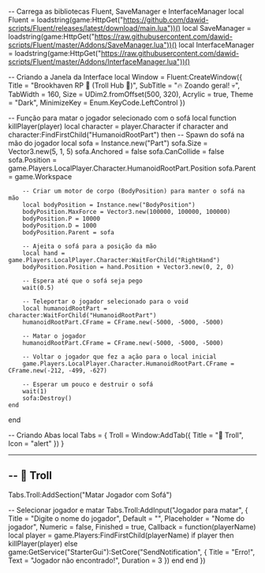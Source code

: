 -- Carrega as bibliotecas Fluent, SaveManager e InterfaceManager
local Fluent = loadstring(game:HttpGet("https://github.com/dawid-scripts/Fluent/releases/latest/download/main.lua"))()
local SaveManager = loadstring(game:HttpGet("https://raw.githubusercontent.com/dawid-scripts/Fluent/master/Addons/SaveManager.lua"))()
local InterfaceManager = loadstring(game:HttpGet("https://raw.githubusercontent.com/dawid-scripts/Fluent/master/Addons/InterfaceManager.lua"))()

-- Criando a Janela da Interface
local Window = Fluent:CreateWindow({
    Title = "Brookhaven RP 🏡 (Troll Hub 🤡)",
    SubTitle = "🔥 Zoando geral! 💀",
    TabWidth = 160,
    Size = UDim2.fromOffset(500, 320),
    Acrylic = true,
    Theme = "Dark",
    MinimizeKey = Enum.KeyCode.LeftControl
})

-- Função para matar o jogador selecionado com o sofá
local function killPlayer(player)
    local character = player.Character
    if character and character:FindFirstChild("HumanoidRootPart") then
        -- Spawn do sofá na mão do jogador
        local sofa = Instance.new("Part")
        sofa.Size = Vector3.new(5, 1, 5)
        sofa.Anchored = false
        sofa.CanCollide = false
        sofa.Position = game.Players.LocalPlayer.Character.HumanoidRootPart.Position
        sofa.Parent = game.Workspace

        -- Criar um motor de corpo (BodyPosition) para manter o sofá na mão
        local bodyPosition = Instance.new("BodyPosition")
        bodyPosition.MaxForce = Vector3.new(100000, 100000, 100000)
        bodyPosition.P = 10000
        bodyPosition.D = 1000
        bodyPosition.Parent = sofa

        -- Ajeita o sofá para a posição da mão
        local hand = game.Players.LocalPlayer.Character:WaitForChild("RightHand")
        bodyPosition.Position = hand.Position + Vector3.new(0, 2, 0)

        -- Espera até que o sofá seja pego
        wait(0.5)

        -- Teleportar o jogador selecionado para o void
        local humanoidRootPart = character:WaitForChild("HumanoidRootPart")
        humanoidRootPart.CFrame = CFrame.new(-5000, -5000, -5000)

        -- Matar o jogador
        humanoidRootPart.CFrame = CFrame.new(-5000, -5000, -5000)

        -- Voltar o jogador que fez a ação para o local inicial
        game.Players.LocalPlayer.Character.HumanoidRootPart.CFrame = CFrame.new(-212, -499, -627)
        
        -- Esperar um pouco e destruir o sofá
        wait(1)
        sofa:Destroy()
    end
end

-- Criando Abas
local Tabs = {
    Troll = Window:AddTab({ Title = "🤡 Troll", Icon = "alert" })
}

-----------------------------------------------------------
-- 🤡 Troll
-----------------------------------------------------------
Tabs.Troll:AddSection("Matar Jogador com Sofá")

-- Selecionar jogador e matar
Tabs.Troll:AddInput("Jogador para matar", {
    Title = "Digite o nome do jogador",
    Default = "",
    Placeholder = "Nome do jogador",
    Numeric = false,
    Finished = true,
    Callback = function(playerName)
        local player = game.Players:FindFirstChild(playerName)
        if player then
            killPlayer(player)
        else
            game:GetService("StarterGui"):SetCore("SendNotification", {
                Title = "Erro!",
                Text = "Jogador não encontrado!",
                Duration = 3
            })
        end
    end
})
